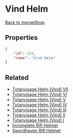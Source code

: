 # Vind Helm

<no description available>

[Back to mergeShop](../merge-shops.md)

## Properties

```json
{
    "id": 324,
    "name": "Vind Helm"
}
```

## Related

- [Tytanvisage Helm (Vind) VII](../items/19794-tytanvisage-helm-vind-vii.md)
- [Tytanvisage Helm (Vind) VI](../items/19793-tytanvisage-helm-vind-vi.md)
- [Tytanvisage Helm (Vind) V](../items/19792-tytanvisage-helm-vind-v.md)
- [Tytanvisage Helm (Vind) IV](../items/19791-tytanvisage-helm-vind-iv.md)
- [Tytanvisage Helm (Vind) III](../items/19790-tytanvisage-helm-vind-iii.md)
- [Tytanvisage Helm (Vind) II](../items/19789-tytanvisage-helm-vind-ii.md)
- [Tytanvisage Helm (Vind) I](../items/19788-tytanvisage-helm-vind-i.md)
- [Incomplete Rift Helmet](../items/19796-incomplete-rift-helmet.md)
- [Swordhaven Rift Helmet](../items/19797-swordhaven-rift-helmet.md)

